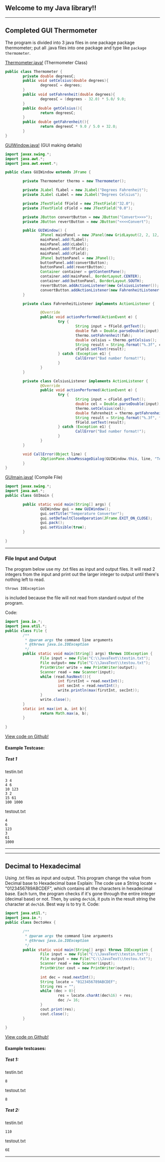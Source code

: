 ## Welcome to my Java library!!
---------------
## Completed GUI Thermometer
The program is divided into 3 java files in one package
package thermometer;
put all .java files into one package and type like ```package thermometer```.

[Thermometer.java!](https://github.com/baohuy251210/LambertJavaProjects/blob/master/Thermometer/src/thermometer/Thermometer.java)  (Thermometer Class)
```java
public class Thermometer {
        private double degreesC;
        public void setCelsius(double degrees){
                degreesC = degrees;
        }
        public void setFahrenheit(double degrees){
                degreesC = (degrees - 32.0) * 5.0/ 9.0;
        }
        public double getCelsius(){
                return degreesC;
        }
        public double getFahrenheit(){
                return degreesC * 9.0 / 5.0 + 32.0;
        }
}
```

[GUIWindow.java!](https://github.com/baohuy251210/LambertJavaProjects/blob/master/Thermometer/src/thermometer/GUIWindow.java) (GUI making details)
```java
import javax.swing.*;
import java.awt.*;
import java.awt.event.*;

public class GUIWindow extends JFrame {

        private Thermometer thermo = new Thermometer();

        private JLabel fLabel = new JLabel("Degrees Fahrenheit");
        private JLabel cLabel = new JLabel("Degrees Celsius");

        private JTextField fField = new JTextField("32.0");
        private JTextField cField = new JTextField("0.0");

        private JButton convertButton = new JButton("Convert>>>>");
        private JButton revertButton = new JButton("<<<<Convert");

        public GUIWindow() {
                JPanel mainPanel = new JPanel(new GridLayout(2, 2, 12, 6));
                mainPanel.add(fLabel);
                mainPanel.add(cLabel);
                mainPanel.add(fField);
                mainPanel.add(cField);
                JPanel buttonPanel = new JPanel();
                buttonPanel.add(convertButton);
                buttonPanel.add(revertButton);
                Container container = getContentPane();
                container.add(mainPanel, BorderLayout.CENTER);
                container.add(buttonPanel, BorderLayout.SOUTH);
                revertButton.addActionListener(new CelsiusListener());
                convertButton.addActionListener(new FahrenheitListener());
        }

        private class FahrenheitListener implements ActionListener {

                @Override
                public void actionPerformed(ActionEvent e) {
                        try {
                                String input = fField.getText();
                                double fah = Double.parseDouble(input);
                                thermo.setFahrenheit(fah);
                                double celsius = thermo.getCelsius();
                                String result = String.format("%.3f", celsius);//String Format
                                cField.setText(result);
                        } catch (Exception e1) {
                                CallError("Bad number format!");
                        }
                }
        }

        private class CelsiusListener implements ActionListener {
                @Override
                public void actionPerformed(ActionEvent e) {
                        try {
                                String input = cField.getText();
                                double cel = Double.parseDouble(input);
                                thermo.setCelsius(cel);
                                double fahrenheit = thermo.getFahrenheit();
                                String result = String.format("%.3f", fahrenheit);//String Format
                                fField.setText(result);
                        } catch (Exception e1) {
                                CallError("Bad number format!");
                        }
                }
        }

        void CallError(Object line) {
                JOptionPane.showMessageDialog(GUIWindow.this, line, "Temperature Converter", JOptionPane.ERROR_MESSAGE);
        }
}
```

[GUImain.java!](https://github.com/baohuy251210/LambertJavaProjects/blob/master/Thermometer/src/thermometer/GUImain.java) (Compile File)
```java
import javax.swing.*;
import java.awt.*;
public class GUImain {

        public static void main(String[] args) {
                GUIWindow gui = new GUIWindow();
                gui.setTitle("Temperature Converter");
                gui.setDefaultCloseOperation(JFrame.EXIT_ON_CLOSE);
                gui.pack();
                gui.setVisible(true);
        }
        
}
```
----------
### File Input and Output
The program below use my .txt files as input and output files.
It will read 2 integers from the input and print out the larger integer to output until there's nothing left to read.
```
throws IOException
```
is included because the file will not read from standard output of the program.

Code:
```java
import java.io.*;
import java.util.*;
public class File {
        /**
         * @param args the command line arguments
         * @throws java.io.IOException
         */
        public static void main(String[] args) throws IOException {
                File input = new File("C:\\JavaText\\testin.txt");
                File output= new File("C:\\JavaText\\testou.txt");
                PrintWriter write = new PrintWriter(output);
                Scanner read = new Scanner(input);
                while (read.hasNext()){
                        int firstInt = read.nextInt();
                        int secInt = read.nextInt();
                        write.println(max(firstInt, secInt));
                }
                write.close();
        }
        static int max(int a, int b){
                return Math.max(a, b);
        }
        
}
```
[View code on Github!](https://github.com/baohuy251210/LambertJavaProjects/blob/master/Fil%C3%A9/src/FileInOut/FileInOut.java)
#### Example Testcase:
##### Test 1
testin.txt
```
3 4 
4 6
10 123
3 2
15 61
100 1000
```
testout.txt
```
4
6
123
3
61
1000
```
---
---
## Decimal to Hexadecimal 
Using .txt files as input and output. This program change the value from Decimal base to Hexadecimal base 
Explain: 
The code use a String locate = "0123456789ABCDEF", which contains all the characters in hexadecimal base.
Each turn, the program checks if it's gone through the entire integer (decimal base) or not. Then, by using ```dec%16```, it puts in the result string the character at ```dec%16```. 
Best way is to try it.
Code:
```java
import java.util.*;
import java.io.*;
public class DectoHex {

        /**
         * @param args the command line arguments
         * @throws java.io.IOException
         */
        public static void main(String[] args) throws IOException {
                File input = new File("C:\\JavaText\\testin.txt");
                File output = new File("C:\\JavaText\\testou.txt");
                Scanner read = new Scanner(input);
                PrintWriter cout = new PrintWriter(output);     
                 
                int dec = read.nextInt();
                String locate = "0123456789ABCDEF";
                String res = "";
                while (dec > 0){
                        res = locate.charAt(dec%16) + res;
                        dec /= 16;
                }
                cout.print(res);
                cout.close();
        }
        
}
```
[View code on Github!](https://github.com/baohuy251210/LambertJavaProjects/blob/master/DectoHex/src/dectohex/DectoHex.java)
#### Example testcases:
##### Test 1:
testin.txt
```
8
```
testout.txt
```
8
```
##### Test 2:
testin.txt
```
110
```
testout.txt
```
6E
```
----
